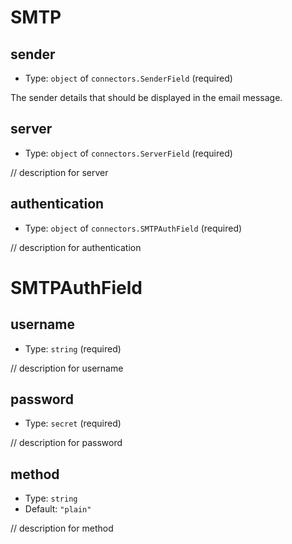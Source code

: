 
SMTP
====



sender
------

- Type: `object` of `connectors.SenderField` (required)

The sender details that should be displayed in the email message.



server
------

- Type: `object` of `connectors.ServerField` (required)

// description for server



authentication
--------------

- Type: `object` of `connectors.SMTPAuthField` (required)

// description for authentication





SMTPAuthField
=============



username
--------

- Type: `string` (required)

// description for username



password
--------

- Type: `secret` (required)

// description for password



method
------

- Type: `string` 
- Default: `"plain"`

// description for method

